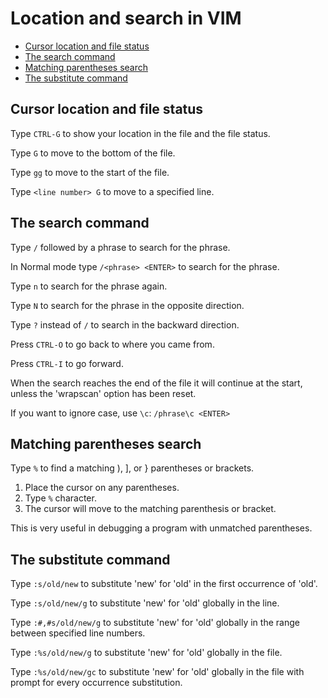 # Location and search in VIM

- [Cursor location and file status](#cursor-location-and-file-status)
- [The search command](#the-search-command)
- [Matching parentheses search](#matching-parentheses-search)
- [The substitute command](#the-substitute-command)

## Cursor location and file status

Type `CTRL-G` to show your location in the file and the file status.

Type `G` to move to the bottom of the file.

Type `gg` to move to the start of the file.

Type `<line number> G` to move to a specified line.

## The search command

Type `/` followed by a phrase to search for the phrase.

In Normal mode type `/<phrase> <ENTER>` to search for the phrase.

Type `n` to search for the phrase again.

Type `N` to search for the phrase in the opposite direction.

Type `?` instead of `/` to search in the backward direction.

Press `CTRL-O` to go back to where you came from.

Press `CTRL-I` to go forward.

When the search reaches the end of the file it will continue at the start, unless the 'wrapscan' option has been reset.

If you want to ignore case, use `\c`: `/phrase\c <ENTER>`

## Matching parentheses search

Type `%` to find a matching ), ], or } parentheses or brackets.

1. Place the cursor on any parentheses.
2. Type `%` character.
3. The cursor will move to the matching parenthesis or bracket.

This is very useful in debugging a program with unmatched parentheses.

## The substitute command

Type `:s/old/new` to substitute 'new' for 'old' in the first occurrence of 'old'.

Type `:s/old/new/g` to substitute 'new' for 'old' globally in the line.

Type `:#,#s/old/new/g` to substitute 'new' for 'old' globally in the range between specified line numbers.

Type `:%s/old/new/g` to substitute 'new' for 'old' globally in the file.

Type `:%s/old/new/gc` to substitute 'new' for 'old' globally in the file with prompt for every occurrence substitution.
